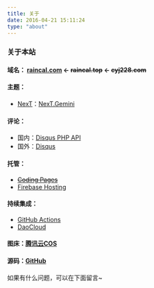 ```yaml
---
title: 关于
date: 2016-04-21 15:11:24
type: "about"
---
```


### 关于本站

#### 域名： [raincal.com](https://raincal.com) ← ~~raincal.top~~ ← ~~cyj228.com~~

#### 主题：

- [NexT](https://raincal.com)：[NexT.Gemini](https://github.com/theme-next/hexo-theme-next)

#### 评论：

- 国内：[Disqus PHP API](https://github.com/fooleap/disqus-php-api.git)
- 国外：[Disqus](https://disqus.com/)

#### 托管：

- ~~[Coding Pages](https://coding.net/pages/)~~
- [Firebase Hosting](https://firebase.google.com/products/hosting/)

#### 持续集成：

- [GitHub Actions](https://github.com/features/actions)
- [DaoCloud](https://www.daocloud.io/)

#### 图床：[腾讯云COS](https://cloud.tencent.com/product/cos)

#### 源码：[GitHub](https://github.com/Raincal/blog)

如果有什么问题，可以在下面留言~